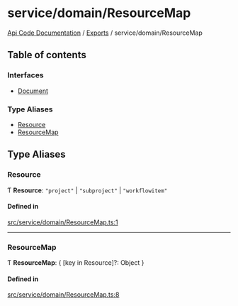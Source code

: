 # service/domain/ResourceMap
 
[Api Code Documentation](../README.md) / [Exports](../modules.md) / service/domain/ResourceMap

## Table of contents

### Interfaces

- [Document](../interfaces/service_domain_ResourceMap.Document.md)

### Type Aliases

- [Resource](service_domain_ResourceMap.md#resource)
- [ResourceMap](service_domain_ResourceMap.md#resourcemap)

## Type Aliases

### Resource

Ƭ **Resource**: ``"project"`` \| ``"subproject"`` \| ``"workflowitem"``

#### Defined in

[src/service/domain/ResourceMap.ts:1](https://github.com/openkfw/TruBudget/blob/2e83742/api/src/service/domain/ResourceMap.ts#L1)

___

### ResourceMap

Ƭ **ResourceMap**: \{ [key in Resource]?: Object }

#### Defined in

[src/service/domain/ResourceMap.ts:8](https://github.com/openkfw/TruBudget/blob/2e83742/api/src/service/domain/ResourceMap.ts#L8)
